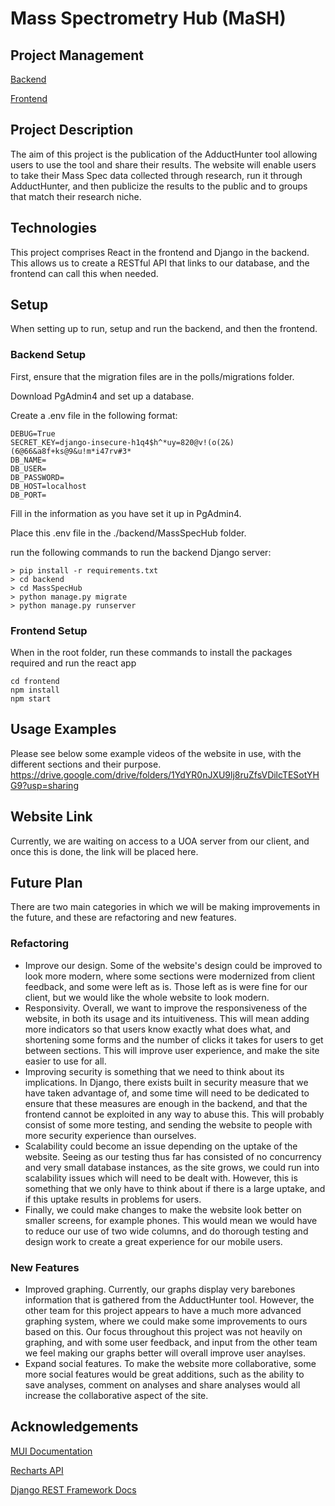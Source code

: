 # Mass Spectrometry Hub (MaSH)

## Project Management

[Backend](https://team-4.atlassian.net/jira/software/projects/BACK/boards/3)

[Frontend](https://team-4.atlassian.net/jira/software/projects/FRONT/boards/1)

## Project Description
The aim of this project is the publication of the AdductHunter tool allowing users to use the tool and share their results. The website will enable users to take their Mass Spec data collected through research, run it through AdductHunter, and then publicize the results to the public and to groups that match their research niche. 

## Technologies
This project comprises React in the frontend and Django in the backend. This allows us to create a RESTful API that links to our database, and the frontend can call this when needed.

## Setup
When setting up to run, setup and run the backend, and then the frontend. 

### Backend Setup
First, ensure that the migration files are in the polls/migrations folder.

Download PgAdmin4 and set up a database.

Create a .env file in the following format:
```
DEBUG=True
SECRET_KEY=django-insecure-h1q4$h^*uy=820@v!(o(2&)(6@66&a8f+ks@9&u!m*i47rv#3*
DB_NAME=
DB_USER=
DB_PASSWORD=
DB_HOST=localhost
DB_PORT=
```
Fill in the information as you have set it up in PgAdmin4.

Place this .env file in the ./backend/MassSpecHub folder.

run the following commands to run the backend Django server:
```
> pip install -r requirements.txt
> cd backend
> cd MassSpecHub
> python manage.py migrate
> python manage.py runserver
```

### Frontend Setup
When in the root folder, run these commands to install the packages required and run the react app

```
cd frontend
npm install
npm start
```


## Usage Examples
Please see below some example videos of the website in use, with the different sections and their purpose. 
https://drive.google.com/drive/folders/1YdYR0nJXU9lj8ruZfsVDilcTESotYHG9?usp=sharing 

## Website Link
Currently, we are waiting on access to a UOA server from our client, and once this is done, the link will be placed here. 

## Future Plan
There are two main categories in which we will be making improvements in the future, and these are refactoring and new features. 

### Refactoring

- Improve our design. Some of the website's design could be improved to look more modern, where some sections were modernized from client feedback, and some were left as is. Those left as is were fine for our client, but we would like the whole website to look modern.
- Responsivity. Overall, we want to improve the responsiveness of the website, in both its usage and its intuitiveness. This will mean adding more indicators so that users know exactly what does what, and shortening some forms and the number of clicks it takes for users to get between sections. This will improve user experience, and make the site easier to use for all.
- Improving security is something that we need to think about its implications. In Django, there exists built in security measure that we have taken advantage of, and some time will need to be dedicated to ensure that these measures are enough in the backend, and that the frontend cannot be exploited in any way to abuse this. This will probably consist of some more testing, and sending the website to people with more security experience than ourselves.
- Scalability could become an issue depending on the uptake of the website. Seeing as our testing thus far has consisted of no concurrency and very small database instances, as the site grows, we could run into scalability issues which will need to be dealt with. However, this is something that we only have to think about if there is a large uptake, and if this uptake results in problems for users.
- Finally, we could make changes to make the website look better on smaller screens, for example phones. This would mean we would have to reduce our use of two wide columns, and do thorough testing and design work to create a great experience for our mobile users. 

### New Features
- Improved graphing. Currently, our graphs display very barebones information that is gathered from the AdductHunter tool. However, the other team for this project appears to have a much more advanced graphing system, where we could make some improvements to ours based on this. Our focus throughout this project was not heavily on graphing, and with some user feedback, and input from the other team we feel making our graphs better will overall improve user anaylses.
- Expand social features. To make the website more collaborative, some more social features would be great additions, such as the ability to save analyses, comment on analyses and share analyses would all increase the collaborative aspect of the site. 

## Acknowledgements
[MUI Documentation](https://mui.com/material-ui/getting-started/)

[Recharts API](https://recharts.org/en-US/api)

[Django REST Framework Docs](https://www.django-rest-framework.org/)
